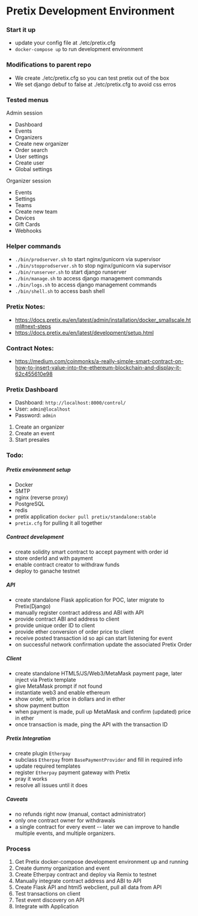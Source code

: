 # Pretix Development Environment

### Start it up

* update your config file at ./etc/pretix.cfg
* `docker-compose up` to run development environment 

### Modifications to parent repo

* We create ./etc/pretix.cfg so you can test pretix out of the box
* We set django debuf to false at ./etc/pretix.cfg to avoid css erros 

### Tested menus

Admin session

* Dashboard
* Events
* Organizers
* Create new organizer
* Order search
* User settings
* Create user
* Global settings

Organizer session

* Events
* Settings
* Teams
* Create new team
* Devices
* Gift Cards
* Webhooks

### Helper commands

* `./bin/prodserver.sh` to start nginx/gunicorn via supervisor
* `./bin/stopprodserver.sh` to stop nginx/gunicorn via supervisor
* `./bin/runserver.sh` to start django runserver
* `./bin/manage.sh` to access django management commands
* `./bin/logs.sh` to access django management commands
* `./bin/shell.sh` to access bash shell

### Pretix Notes:

* https://docs.pretix.eu/en/latest/admin/installation/docker_smallscale.html#next-steps
* https://docs.pretix.eu/en/latest/development/setup.html

### Contract Notes:

* https://medium.com/coinmonks/a-really-simple-smart-contract-on-how-to-insert-value-into-the-ethereum-blockchain-and-display-it-62c455610e98

### Pretix Dashboard

* Dashboard: `http://localhost:8000/control/`
* User: `admin@localhost`
* Password: `admin`

1. Create an organizer
2. Create an event
3. Start presales

### Todo:

##### Pretix environment setup

* Docker
* SMTP
* nginx (reverse proxy)
* PostgreSQL
* redis
* pretix application `docker pull pretix/standalone:stable`
* `pretix.cfg` for pulling it all together

##### Contract development

* create solidity smart contract to accept payment with order id
* store orderId and with payment
* enable contract creator to withdraw funds
* deploy to ganache testnet

##### API

* create standalone Flask application for POC, later migrate to Pretix(Django)
* manually register contract address and ABI with API
* provide contract ABI and address to client
* provide unique order ID to client
* provide ether conversion of order price to client
* receive posted transaction id so api can start listening for event
* on successful network confirmation update the associated Pretix Order

##### Client

* create standalone HTML5/JS/Web3/MetaMask payment page, later inject via Pretix template
* give MetaMask prompt if not found
* instantiate web3 and enable ethereum
* show order, with price in dollars and in ether
* show payment button
* when payment is made, pull up MetaMask and confirm (updated) price in ether
* once transaction is made, ping the API with the transaction ID

##### Pretix Integration

* create plugin `Etherpay`
* subclass `Etherpay` from `BasePaymentProvider` and fill in required info
* update required templates
* register `Etherpay` payment gateway with Pretix
* pray it works
* resolve all issues until it does

##### Caveats

* no refunds right now (manual, contact administrator)
* only one contract owner for withdrawals
* a single contract for every event -- later we can improve to handle multiple events, and multiple organizers.

### Process

1. Get Pretix docker-compose development environment up and running
1. Create dummy organization and event
1. Create Etherpay contract and deploy via Remix to testnet
1. Manually integrate contract address and ABI to API
1. Create Flask API and html5 webclient, pull all data from API
1. Test transactions on client
1. Test event discovery on API
1. Integrate with Application



